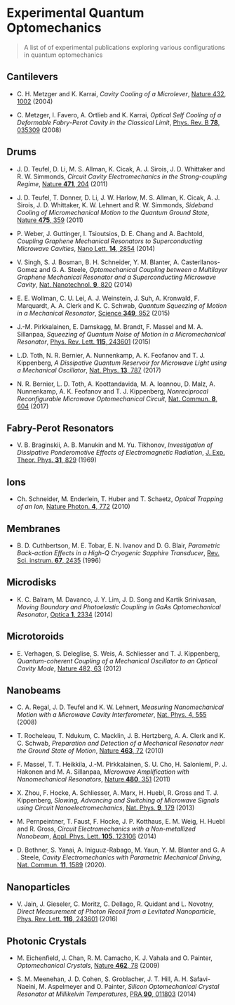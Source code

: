 # Experimental Quantum Optomechanics

> A list of of experimental publications exploring various configurations in quantum optomechanics

## Cantilevers

* C. H. Metzger and K. Karrai, *Cavity Cooling of a Microlever*, [Nature 432, 1002](https://doi.org/10.1038/nature03118) (2004)

* C. Metzger, I. Favero, A. Ortlieb and K. Karrai, *Optical Self Cooling of a Deformable Fabry-Perot Cavity in the Classical Limit*, [Phys. Rev. B **78**, 035309](https://doi.org/10.1103/PhysRevB.78.035309) (2008)

## Drums

* J. D. Teufel, D. Li, M. S. Allman, K. Cicak, A. J. Sirois, J. D. Whittaker and R. W. Simmonds, *Circuit Cavity Electromechanics in the Strong-coupling Regime*, [Nature **471**, 204](https://doi.org/10.1038/nature09898) (2011)

* J. D. Teufel, T. Donner, D. Li, J. W. Harlow, M. S. Allman, K. Cicak, A. J. Sirois, J. D. Whittaker, K. W. Lehnert and R. W. Simmonds, *Sideband Cooling of Micromechanical Motion to the Quantum Ground State*, [Nature **475**, 359](https://doi.org/10.1038/nature10261) (2011)

* P. Weber, J. Guttinger, I. Tsioutsios, D. E. Chang and A. Bachtold, *Coupling Graphene Mechanical Resonators to Superconducting Microwave Cavities*, [Nano Lett. **14**, 2854](https://doi.org/10.1021/nl500879k) (2014)

* V. Singh, S. J. Bosman, B. H. Schneider, Y. M. Blanter, A. Casterllanos-Gomez and G. A. Steele, *Optomechanical Coupling between a Multilayer Graphene Mechanical Resonator and a Superconducting Microwave Cavity*, [Nat. Nanotechnol. **9**, 820](https://doi.org/10.1038/nnano.2014.168) (2014)

* E. E. Wollman, C. U. Lei, A. J. Weinstein, J. Suh, A. Kronwald, F. Marquardt, A. A. Clerk and K. C. Schwab, *Quantum Squeezing of Motion in a Mechanical Resonator*, [Science **349**, 952](https://doi.org/0.1126/science.aac5138) (2015)

* J.-M. Pirkkalainen, E. Damskagg, M. Brandt, F. Massel and M. A. Sillanpaa, *Squeezing of Quantum Noise of Motion in a Micromechanical Resonator*, [Phys. Rev. Lett. **115**, 243601](https://doi.org/10.1103/PhysRevLett.115.243601) (2015)

* L.D. Toth, N. R. Bernier, A. Nunnenkamp, A. K. Feofanov and T. J. Kippenberg, *A Dissipative Quantum Reservoir for Microwave Light using a Mechanical Oscillator*, [Nat. Phys. **13**, 787](https://doi.org/10.1038/nphys4121) (2017)

* N. R. Bernier, L. D. Toth, A. Koottandavida, M. A. Ioannou, D. Malz, A. Nunnenkamp, A. K. Feofanov and T. J. Kippenberg, *Nonreciprocal Reconfigurable Microwave Optomechanical Circuit*, [Nat. Commun. **8**, 604](https://doi.org/10.1038/s41467-017-00447-1) (2017)

## Fabry-Perot Resonators

* V. B. Braginskii, A. B. Manukin and M. Yu. Tikhonov, *Investigation of Dissipative Ponderomotive Effects of Electromagnetic Radiation*, [J. Exp. Theor. Phys. **31**, 829](http://www.jetp.ac.ru/cgi-bin/e/index/e/31/5/p829?a=list) (1969)

## Ions

* Ch. Schneider, M. Enderlein, T. Huber and T. Schaetz, *Optical Trapping of an Ion*, [Nature Photon. **4**, 772](https://doi.org/10.1038/nphoton.2010.236) (2010)

## Membranes

* B. D. Cuthbertson, M. E. Tobar, E. N. Ivanov and D. G. Blair, *Parametric Back-action Effects in a High-Q Cryogenic Sapphire Transducer*, [Rev. Sci. instrum. **67**, 2435](https://doi.org/10.1063/1.1147193) (1996)

## Microdisks

* K. C. Balram, M. Davanco, J. Y. Lim, J. D. Song and Kartik Srinivasan, *Moving Boundary and Photoelastic Coupling in GaAs Optomechanical Resonator*, [Optica **1**, 2334](https://doi.org/10.1364/OPTICA.1.000414) (2014)

## Microtoroids

* E. Verhagen, S. Deleglise, S. Weis, A. Schliesser and T. J. Kippenberg, *Quantum-coherent Coupling of a Mechanical Oscillator to an Optical Cavity Mode*, [Nature 482, 63](https://doi.org/10.1038/nature10787) (2012)

## Nanobeams

* C. A. Regal, J. D. Teufel and K. W. Lehnert, *Measuring Nanomechanical Motion with a Microwave Cavity Interferometer*, [Nat. Phys. 4, 555](https://doi.org/10.1038/nphys974) (2008)

* T. Rocheleau, T. Ndukum, C. Macklin, J. B. Hertzberg, A. A. Clerk and K. C. Schwab, *Preparation and Detection of a Mechanical Resonator near the Ground State of Motion*, [Nature **463**, 72](https://doi.org/10.1038/nature08681) (2010)

* F. Massel, T. T. Heikkila, J.-M. Pirkkalainen, S. U. Cho, H. Saloniemi, P. J. Hakonen and M. A. Sillanpaa, *Microwave Amplification with Nanomechanical Resonators*, [Nature **480**, 351](https://doi.org/10.1038/nature10628) (2011)

* X. Zhou, F. Hocke, A. Schliesser, A. Marx, H. Huebl, R. Gross and T. J. Kippenberg, *Slowing, Advancing and Switching of Microwave Signals using Circuit Nanoelectromechanics*, [Nat. Phys. **9**, 179](https://doi.org/10.1038/nphys2527) (2013)

* M. Pernpeintner, T. Faust, F. Hocke, J. P. Kotthaus, E. M. Weig, H. Huebl and R. Gross, *Circuit Electromechanics with a Non-metallized Nanobeam*, [Appl. Phys. Lett. **105**, 123106](https://doi.org/10.1063/1.4896419) (2014)

* D. Bothner, S. Yanai, A. Iniguuz-Rabago, M. Yaun, Y. M. Blanter and G. A . Steele, *Cavity Electromechanics with Parametric Mechanical Driving*, [Nat. Commun. **11**, 1589](https://doi.org/10.1038/s41467-020-15389-4) (2020).

## Nanoparticles

* V. Jain, J. Gieseler, C. Moritz, C. Dellago, R. Quidant and L. Novotny, *Direct Measurement of Photon Recoil from a Levitated Nanoparticle*, [Phys. Rev. Lett. **116**, 243601](https://doi.org/10.1103/PhysRevLett.116.243601) (2016)

## Photonic Crystals

* M. Eichenfield, J. Chan, R. M. Camacho, K. J. Vahala and O. Painter, *Optomechanical Crystals*, [Nature **462**, 78](https://doi.org/10.1038/nature08524) (2009)

* S. M. Meenehan, J. D. Cohen, S. Groblacher, J. T. Hill, A. H. Safavi-Naeini, M. Aspelmeyer and O. Painter, *Silicon Optomechanical Crystal Resonator at Millikelvin Temperatures*, [PRA **90**, 011803](https://doi.org/10.1103/PhysRevA.90.011803) (2014)